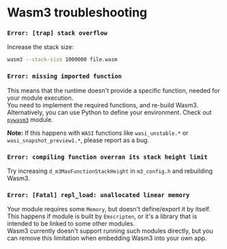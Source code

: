 # Wasm3 troubleshooting

### `Error: [trap] stack overflow`

Increase the stack size:
```sh
wasm3 --stack-size 1000000 file.wasm
```

### `Error: missing imported function`

This means that the runtime doesn't provide a specific function, needed for your module execution.  
You need to implement the required functions, and re-build Wasm3.  
Alternatively, you can use Python to define your environment. Check out [`pywasm3`](https://pypi.org/project/pywasm3/) module.

**Note:** If this happens with `WASI` functions like `wasi_unstable.*` or `wasi_snapshot_preview1.*`, please report as a bug.

### `Error: compiling function overran its stack height limit`

Try increasing `d_m3MaxFunctionStackHeight` in `m3_config.h` and rebuilding Wasm3.

### `Error: [Fatal] repl_load: unallocated linear memory`

Your module requires some `Memory`, but doesn't define/export it by itself.  
This happens if module is built by `Emscripten`, or it's a library that is intended to be linked to some other modules.  
Wasm3 currently doesn't support running such modules directly, but you can remove this limitation when embedding Wasm3 into your own app.

